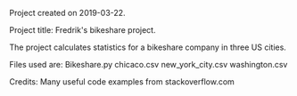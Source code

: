 Project created on 2019-03-22.

Project title: Fredrik's bikeshare project.

The project calculates statistics for a bikeshare company in three US cities.

Files used are:
	Bikeshare.py
	chicaco.csv
	new_york_city.csv
	washington.csv

Credits: 
Many useful code examples from stackoverflow.com 
